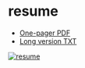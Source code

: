 # resume
- [One-pager PDF](https://raw.githubusercontent.com/oberljn/resume/5c974ba7b02209a08b5aefac625853c51e66a11f/resume.pdf)
- [Long version TXT](https://raw.githubusercontent.com/oberljn/resume/master/full-resume.yml.txt)

[![resume](https://raw.githubusercontent.com/oberljn/resume/master/resume-screenshot.png)](https://raw.githubusercontent.com/oberljn/resume/5c974ba7b02209a08b5aefac625853c51e66a11f/resume.pdf)

